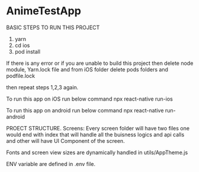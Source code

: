 # AnimeTestApp

BASIC STEPS TO RUN THIS PROJECT

1) yarn
2) cd ios
3) pod install

If there is any error or if you are unable to build this project then delete node module, Yarn.lock file and from iOS folder delete pods folders and podfile.lock

then repeat steps 1,2,3 again.

To run this app on iOS run below command
npx react-native run-ios

To run this app on android run below command
npx react-native run-android

PROECT STRUCTURE.
Screens:
Every screen folder will have two files one would end with index that will handle all the buisness logics and api calls  and other will have UI Component of the screen.

Fonts and screen view sizes are dynamically handled in utils/AppTheme.js

ENV variable are defined in .env file.

